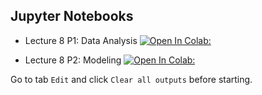 ## Jupyter Notebooks

- Lecture 8 P1: Data Analysis [![Open In Colab:](https://colab.research.google.com/assets/colab-badge.svg)](https://colab.research.google.com/github/jbkinney/24e_urp/blob/main/lecture_8/L8_Neural_Data_Analysis_P1.ipynb)

- Lecture 8 P2: Modeling [![Open In Colab:](https://colab.research.google.com/assets/colab-badge.svg)](https://colab.research.google.com/github/jbkinney/24e_urp/blob/main/lecture_8/L8_Neural_Data_Analysis_P2.ipynb)

Go to tab `Edit` and click `Clear all outputs` before starting.